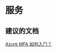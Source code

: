 <properties
    pageTitle="服务"
    description="服务"
    service="microsoft.multifactorauthentication"
    resource=""
    authors="aashu"
    displayOrder=""
    selfHelpType="generic"
    supportTopicIds="32336305"
    resourceTags=""
    productPesIds="14947"
    cloudEnvironments="public"
/>


# 服务


## **建议的文档**
[Azure MFA 如何入门？](https://azure.microsoft.com/documentation/articles/multi-factor-authentication/)



<!--HONumber=Jul16_HO4-->


